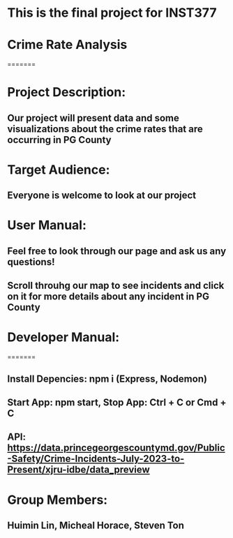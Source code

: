 # This is the final project for INST377

# Crime Rate Analysis

=======
# Project Description:
## Our project will present data and some visualizations about the crime rates that are occurring in PG County

# Target Audience: 
## Everyone is welcome to look at our project 

# User Manual: 
## Feel free to look through our page and ask us any questions!
## Scroll throuhg our map to see incidents and click on it for more details about any incident in PG County

# Developer Manual: 

=======
## Install Depencies: npm i (Express, Nodemon)
## Start App: npm start, Stop App: Ctrl + C or Cmd + C
## API: https://data.princegeorgescountymd.gov/Public-Safety/Crime-Incidents-July-2023-to-Present/xjru-idbe/data_preview

# Group Members: 
## Huimin Lin, Micheal Horace, Steven Ton